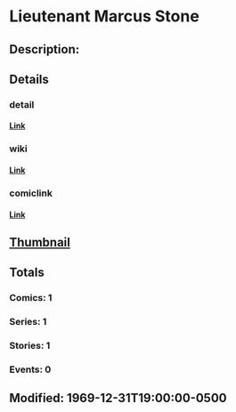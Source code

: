 # Lieutenant Marcus Stone
## Description: 
## Details
### detail
#### [Link](http://marvel.com/characters/2852/lieutenant_marcus_stone?utm_campaign=apiRef&utm_source=225578a89fc76f3d20fbffda5d17a88d)
### wiki
#### [Link](http://marvel.com/universe/Stone%2C_Lieutenant_Marcus?utm_campaign=apiRef&utm_source=225578a89fc76f3d20fbffda5d17a88d)
### comiclink
#### [Link](http://marvel.com/comics/characters/1010977/lieutenant_marcus_stone?utm_campaign=apiRef&utm_source=225578a89fc76f3d20fbffda5d17a88d)
## [Thumbnail](http://i.annihil.us/u/prod/marvel/i/mg/5/30/4c0032b127cf1.jpg)
## Totals
### Comics: 1
### Series: 1
### Stories: 1
### Events: 0
## Modified: 1969-12-31T19:00:00-0500